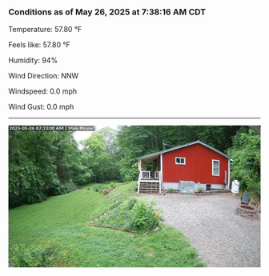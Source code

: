 ### Conditions as of May 26, 2025 at 7:38:16 AM CDT 

Temperature: 57.80 &deg;F

Feels like: 57.80 &deg;F

Humidity: 94%

Wind Direction: NNW

Windspeed: 0.0 mph

Wind Gust: 0.0 mph

---

<img src="./images/latest.jpeg"/>

